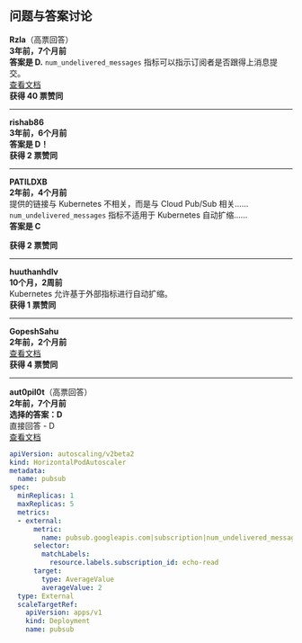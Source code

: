 ## 问题与答案讨论

**Rzla**（高票回答）  
**3年前，7个月前**  
**答案是 D.** `num_undelivered_messages` 指标可以指示订阅者是否跟得上消息提交。  
[查看文档](https://cloud.google.com/pubsub/docs/monitoring#monitoring_the_backlog)  
**获得 40 票赞同**

---

**rishab86**  
**3年前，6个月前**  
**答案是 D！**  
**获得 2 票赞同**

---

**PATILDXB**  
**2年前，4个月前**    
提供的链接与 Kubernetes 不相关，而是与 Cloud Pub/Sub 相关……`num_undelivered_messages` 指标不适用于 Kubernetes 自动扩缩……  
**答案是 C**

**获得 2 票赞同**

---

**huuthanhdlv**  
**10个月，2周前**    
Kubernetes 允许基于外部指标进行自动扩缩。  
**获得 1 票赞同**

---

**GopeshSahu**  
**2年前，2个月前**  
[查看文档](https://cloud.google.com/kubernetes-engine/docs/tutorials/autoscaling-metrics#pubsub)  
**获得 4 票赞同**

---

**aut0pil0t**（高票回答）  
**2年前，7个月前**  
**选择的答案：D**    
直接回答 - D  
[查看文档](https://cloud.google.com/kubernetes-engine/docs/samples/container-pubsub-horizontal-pod-autoscaler)  

```yaml  
apiVersion: autoscaling/v2beta2  
kind: HorizontalPodAutoscaler  
metadata:
  name: pubsub  
spec:
  minReplicas: 1
  maxReplicas: 5
  metrics:
  - external:
      metric:
        name: pubsub.googleapis.com|subscription|num_undelivered_messages
      selector:
        matchLabels:
          resource.labels.subscription_id: echo-read
      target:
        type: AverageValue
        averageValue: 2
  type: External
  scaleTargetRef:
    apiVersion: apps/v1
    kind: Deployment
    name: pubsub
